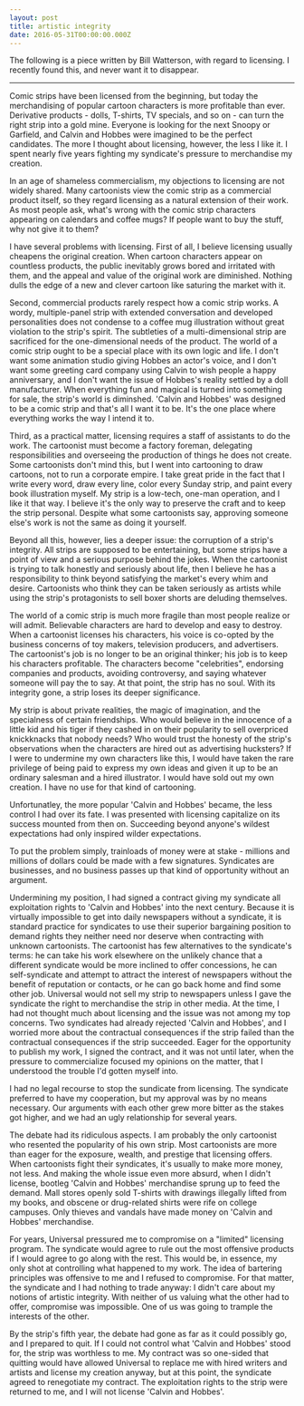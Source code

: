 ```yaml
---
layout: post
title: artistic integrity
date: 2016-05-31T00:00:00.000Z
---
```


The following is a piece written by Bill Watterson, with regard to licensing. I recently found this, and never want it to disappear.

--------------------------------------------------------------------------------

Comic strips have been licensed from the beginning, but today the merchandising of popular cartoon characters is more profitable than ever. Derivative products - dolls, T-shirts, TV specials, and so on - can turn the right strip into a gold mine. Everyone is looking for the next Snoopy or Garfield, and Calvin and Hobbes were imagined to be the perfect candidates. The more I thought about licensing, however, the less I like it. I spent nearly five years fighting my syndicate's pressure to merchandise my creation.

In an age of shameless commercialism, my objections to licensing are not widely shared. Many cartoonists view the comic strip as a commercial product itself, so they regard licensing as a natural extension of their work. As most people ask, what's wrong with the comic strip characters appearing on calendars and coffee mugs? If people want to buy the stuff, why not give it to them?

I have several problems with licensing. First of all, I believe licensing usually cheapens the original creation. When cartoon characters appear on countless products, the public inevitably grows bored and irritated with them, and the appeal and value of the original work are diminished. Nothing dulls the edge of a new and clever cartoon like saturing the market with it.

Second, commercial products rarely respect how a comic strip works. A wordy, multiple-panel strip with extended conversation and developed personalities does not condense to a coffee mug illustration without great violation to the strip's spirit. The subtleties of a multi-dimensional strip are sacrificed for the one-dimensional needs of the product. The world of a comic strip ought to be a special place with its own logic and life. I don't want some animation studio giving Hobbes an actor's voice, and I don't want some greeting card company using Calvin to wish people a happy anniversary, and I don't want the issue of Hobbes's reality settled by a doll manufacturer. When everything fun and magical is turned into something for sale, the strip's world is diminshed. 'Calvin and Hobbes' was designed to be a comic strip and that's all I want it to be. It's the one place where everything works the way I intend it to.

Third, as a practical matter, licensing requires a staff of assistants to do the work. The cartoonist must become a factory foreman, delegating responsibilities and overseeing the production of things he does not create. Some cartoonists don't mind this, but I went into cartooning to draw cartoons, not to run a corporate empire. I take great pride in the fact that I write every word, draw every line, color every Sunday strip, and paint every book illustration myself. My strip is a low-tech, one-man operation, and I like it that way. I believe it's the only way to preserve the craft and to keep the strip personal. Despite what some cartoonists say, approving someone else's work is not the same as doing it yourself.

Beyond all this, however, lies a deeper issue: the corruption of a strip's integrity. All strips are supposed to be entertaining, but some strips have a point of view and a serious purpose behind the jokes. When the cartoonist is trying to talk honestly and seriously about life, then I believe he has a responsibility to think beyond satisfying the market's every whim and desire. Cartoonists who think they can be taken seriously as artists while using the strip's protagonists to sell boxer shorts are deluding themselves.

The world of a comic strip is much more fragile than most people realize or will admit. Believable characters are hard to develop and easy to destroy. When a cartoonist licenses his characters, his voice is co-opted by the business concerns of toy makers, television producers, and advertisers. The cartoonist's job is no longer to be an original thinker; his job is to keep his characters profitable. The characters become "celebrities", endorsing companies and products, avoiding controversy, and saying whatever someone will pay the to say. At that point, the strip has no soul. With its integrity gone, a strip loses its deeper significance.

My strip is about private realities, the magic of imagination, and the specialness of certain friendships. Who would believe in the innocence of a little kid and his tiger if they cashed in on their popularity to sell overpriced knickknacks that nobody needs? Who would trust the honesty of the strip's observations when the characters are hired out as advertising hucksters? If I were to undermine my own characters like this, I would have taken the rare privilege of being paid to express my own ideas and given it up to be an ordinary salesman and a hired illustrator. I would have sold out my own creation. I have no use for that kind of cartooning.

Unfortunatley, the more popular 'Calvin and Hobbes' became, the less control I had over its fate. I was presented with licensing capitalize on its success mounted from then on. Succeeding beyond anyone's wildest expectations had only inspired wilder expectations.

To put the problem simply, trainloads of money were at stake - millions and millions of dollars could be made with a few signatures. Syndicates are businesses, and no business passes up that kind of opportunity without an argument.

Undermining my position, I had signed a contract giving my syndicate all exploitation rights to 'Calvin and Hobbes' into the next century. Because it is virtually impossible to get into daily newspapers without a syndicate, it is standard practice for syndicates to use their superior bargaining position to demand rights they neither need nor deserve when contracting with unknown cartoonists. The cartoonist has few alternatives to the syndicate's terms: he can take his work elsewhere on the unlikely chance that a different syndicate would be more inclined to offer concessions, he can self-syndicate and attempt to attract the interest of newspapers without the benefit of reputation or contacts, or he can go back home and find some other job. Universal would not sell my strip to newspapers unless I gave the syndicate the right to merchandise the strip in other media. At the time, I had not thought much about licensing and the issue was not among my top concerns. Two syndicates had already rejected 'Calvin and Hobbes', and I worried more about the contractual consequences if the strip failed than the contractual consequences if the strip succeeded. Eager for the opportunity to publish my work, I signed the contract, and it was not until later, when the pressure to commercialize focused my opinions on the matter, that I understood the trouble I'd gotten myself into.

I had no legal recourse to stop the sundicate from licensing. The syndicate preferred to have my cooperation, but my approval was by no means necessary. Our arguments with each other grew more bitter as the stakes got higher, and we had an ugly relationship for several years.

The debate had its ridiculous aspects. I am probably the only cartoonist who resented the popularity of his own strip. Most cartoonists are more than eager for the exposure, wealth, and prestige that licensing offers. When cartoonists fight their syndicates, it's usually to make more money, not less. And making the whole issue even more absurd, when I didn't license, bootleg 'Calvin and Hobbes' merchandise sprung up to feed the demand. Mall stores openly sold T-shirts with drawings illegally lifted from my books, and obscene or drug-related shirts were rife on college campuses. Only thieves and vandals have made money on 'Calvin and Hobbes' merchandise.

For years, Universal pressured me to compromise on a "limited" licensing program. The syndicate would agree to rule out the most offensive products if I would agree to go along with the rest. This would be, in essence, my only shot at controlling what happened to my work. The idea of bartering principles was offensive to me and I refused to compromise. For that matter, the syndicate and I had nothing to trade anyway: I didn't care about my notions of artistic integrity. With neither of us valuing what the other had to offer, compromise was impossible. One of us was going to trample the interests of the other.

By the strip's fifth year, the debate had gone as far as it could possibly go, and I prepared to quit. If I could not control what 'Calvin and Hobbes' stood for, the strip was worthless to me. My contract was so one-sided that quitting would have allowed Universal to replace me with hired writers and artists and license my creation anyway, but at this point, the syndicate agreed to renegotiate my contract. The exploitation rights to the strip were returned to me, and I will not license 'Calvin and Hobbes'.
